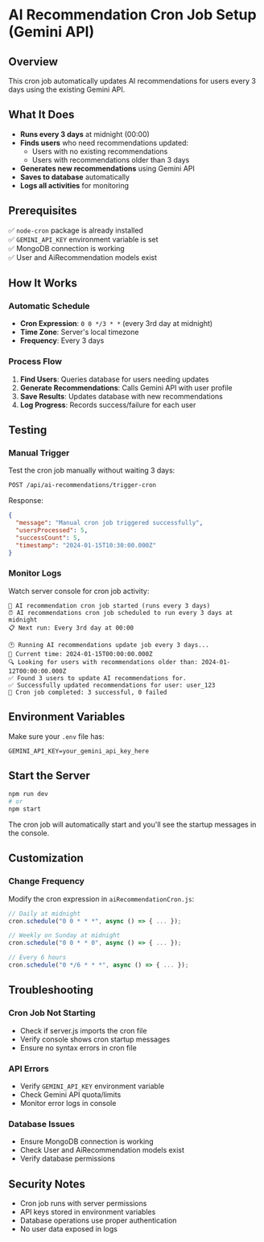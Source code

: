 # AI Recommendation Cron Job Setup (Gemini API)

## Overview
This cron job automatically updates AI recommendations for users every 3 days using the existing Gemini API.

## What It Does
- **Runs every 3 days** at midnight (00:00)
- **Finds users** who need recommendations updated:
  - Users with no existing recommendations
  - Users with recommendations older than 3 days
- **Generates new recommendations** using Gemini API
- **Saves to database** automatically
- **Logs all activities** for monitoring

## Prerequisites
✅ `node-cron` package is already installed  
✅ `GEMINI_API_KEY` environment variable is set  
✅ MongoDB connection is working  
✅ User and AiRecommendation models exist  

## How It Works

### Automatic Schedule
- **Cron Expression**: `0 0 */3 * *` (every 3rd day at midnight)
- **Time Zone**: Server's local timezone
- **Frequency**: Every 3 days

### Process Flow
1. **Find Users**: Queries database for users needing updates
2. **Generate Recommendations**: Calls Gemini API with user profile
3. **Save Results**: Updates database with new recommendations
4. **Log Progress**: Records success/failure for each user

## Testing

### Manual Trigger
Test the cron job manually without waiting 3 days:
```bash
POST /api/ai-recommendations/trigger-cron
```

Response:
```json
{
  "message": "Manual cron job triggered successfully",
  "usersProcessed": 5,
  "successCount": 5,
  "timestamp": "2024-01-15T10:30:00.000Z"
}
```

### Monitor Logs
Watch server console for cron job activity:
```
🚀 AI recommendation cron job started (runs every 3 days)
⏰ AI recommendations cron job scheduled to run every 3 days at midnight
📋 Next run: Every 3rd day at 00:00

🕐 Running AI recommendations update job every 3 days...
📅 Current time: 2024-01-15T00:00:00.000Z
🔍 Looking for users with recommendations older than: 2024-01-12T00:00:00.000Z
✅ Found 3 users to update AI recommendations for.
✅ Successfully updated recommendations for user: user_123
🎯 Cron job completed: 3 successful, 0 failed
```

## Environment Variables
Make sure your `.env` file has:
```env
GEMINI_API_KEY=your_gemini_api_key_here
```

## Start the Server
```bash
npm run dev
# or
npm start
```

The cron job will automatically start and you'll see the startup messages in the console.

## Customization

### Change Frequency
Modify the cron expression in `aiRecommendationCron.js`:
```javascript
// Daily at midnight
cron.schedule("0 0 * * *", async () => { ... });

// Weekly on Sunday at midnight  
cron.schedule("0 0 * * 0", async () => { ... });

// Every 6 hours
cron.schedule("0 */6 * * *", async () => { ... });
```

## Troubleshooting

### Cron Job Not Starting
- Check if server.js imports the cron file
- Verify console shows cron startup messages
- Ensure no syntax errors in cron file

### API Errors
- Verify `GEMINI_API_KEY` environment variable
- Check Gemini API quota/limits
- Monitor error logs in console

### Database Issues
- Ensure MongoDB connection is working
- Check User and AiRecommendation models exist
- Verify database permissions

## Security Notes
- Cron job runs with server permissions
- API keys stored in environment variables
- Database operations use proper authentication
- No user data exposed in logs

